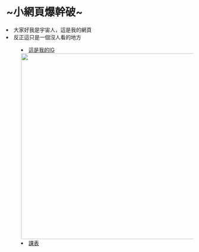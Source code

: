 <!DOCTYPE html>
<html>
<head>
	<title>這裡是小型網頁</title>
</head>
<body>
	<H1><front color = #ff0000> ~小網頁爆幹破~</front></h1>
<LI>大家好我是宇宙人，這是我的網頁
	<LI>反正這只是一個沒人看的地方
		<MENU>
			<p>
				<LI><A HREF="https://www.instagram.com/lyj_970905/">這是我的IG</A>
					<img src="https://encrypted-tbn0.gstatic.com/images?q=tbn:ANd9GcSslPyHK3QwsyyJxjeBSMzsi6KonGW1YcOWOA&s" align=right height=500>
					<LI><A HREF="file:///C:/Users/USER/Desktop/%E9%9B%9C%E7%89%A9/%E5%AD%B8%E7%A7%91/%E5%80%8B%E4%BA%BA/%E5%80%8B%E4%BA%BA%E4%BD%9C%E6%A5%AD/20241211-1.html">課表
						</P>
						</MENU>
</body>
</html>
